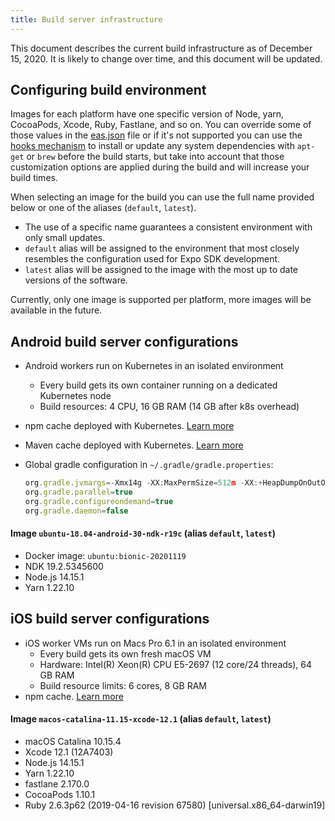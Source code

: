 ```yaml
---
title: Build server infrastructure
---
```


This document describes the current build infrastructure as of December 15, 2020. It is likely to change over time, and this document will be updated.

## Configuring build environment

Images for each platform have one specific version of Node, yarn, CocoaPods, Xcode, Ruby, Fastlane, and so on. You can override some of those values in the [eas.json](../build/eas-json) file or if it's not supported you can use the [hooks mechanism](how-tos/#eas-build-specific-npm-hooks) to install or update any system dependencies with `apt-get` or `brew` before the build starts, but take into account that those customization options are applied during the build and will increase your build times.

When selecting an image for the build you can use the full name provided below or one of the aliases (`default`, `latest`).
- The use of a specific name guarantees a consistent environment with only small updates.
- `default` alias will be assigned to the environment that most closely resembles the configuration used for Expo SDK development.
- `latest` alias will be assigned to the image with the most up to date versions of the software.

Currently, only one image is supported per platform, more images will be available in the future.

## Android build server configurations

- Android workers run on Kubernetes in an isolated environment
  - Every build gets its own container running on a dedicated Kubernetes node
  - Build resources: 4 CPU, 16 GB RAM (14 GB after k8s overhead)
- npm cache deployed with Kubernetes. [Learn more](caching/#javascript-dependencies)
- Maven cache deployed with Kubernetes. [Learn more](caching/#android-dependencies)
- Global gradle configuration in `~/.gradle/gradle.properties`:

  ```jsx
  org.gradle.jvmargs=-Xmx14g -XX:MaxPermSize=512m -XX:+HeapDumpOnOutOfMemoryError -Dfile.encoding=UTF-8
  org.gradle.parallel=true
  org.gradle.configureondemand=true
  org.gradle.daemon=false
  ```

#### Image `ubuntu-18.04-android-30-ndk-r19c` (alias `default`, `latest`)

- Docker image: `ubuntu:bionic-20201119`
- NDK 19.2.5345600
- Node.js 14.15.1
- Yarn 1.22.10

## iOS build server configurations

- iOS worker VMs run on Macs Pro 6.1 in an isolated environment
  - Every build gets its own fresh macOS VM
  - Hardware: Intel(R) Xeon(R) CPU E5-2697 (12 core/24 threads), 64 GB RAM
  - Build resource limits: 6 cores, 8 GB RAM
- npm cache. [Learn more](caching/#javascript-dependencies)

#### Image `macos-catalina-11.15-xcode-12.1` (alias `default`, `latest`)

- macOS Catalina 10.15.4
- Xcode 12.1 (12A7403)
- Node.js 14.15.1
- Yarn 1.22.10
- fastlane 2.170.0
- CocoaPods 1.10.1
- Ruby 2.6.3p62 (2019-04-16 revision 67580) [universal.x86_64-darwin19]
